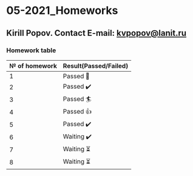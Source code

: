# 05-2021_Homeworks
## Kirill Popov. Contact E-mail: kvpopov@lanit.ru
### Homework table
№ of homework | Result(Passed/Failed)
--------------|----------------------
1|Passed 	:dart:
2|Passed  :heavy_check_mark:
3|Passed  :surfer:
4|Passed  :thumbsup:
5|Passed  :heavy_check_mark:
6|Waiting  :heavy_check_mark:
7|Waiting  :hourglass_flowing_sand:
8|Waiting  :hourglass_flowing_sand:
